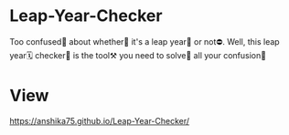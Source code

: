 # Leap-Year-Checker
Too confused🤯 about whether🤔 it's a leap year📆 or not⛔. Well, this leap year🗓️ checker🧐 is the tool⚒️ you need to solve📝 all your confusion🤔

# View
https://anshika75.github.io/Leap-Year-Checker/
